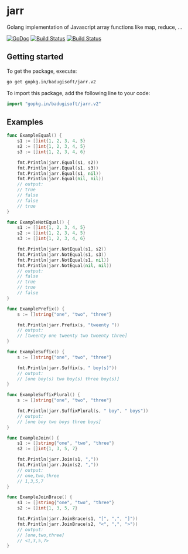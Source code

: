 # jarr
Golang implementation of Javascript array functions like map, reduce, ...


[![GoDoc](https://godoc.org/gopkg.in/badugisoft/jarr.v2?status.svg)](https://godoc.org/gopkg.in/badugisoft/jarr.v2)
[![Build Status](https://travis-ci.org/badugisoft/jarr.svg?branch=v2)](https://travis-ci.org/badugisoft/jarr)
[![Build Status](https://drone.io/github.com/badugisoft/jarr/status.png)](https://drone.io/github.com/badugisoft/jarr/latest)

## Getting started

To get the package, execute:
```bash
go get gopkg.in/badugisoft/jarr.v2
```

To import this package, add the following line to your code:
```go
import "gopkg.in/badugisoft/jarr.v2"
```

## Examples

```go
func ExampleEqual() {
	s1 := []int{1, 2, 3, 4, 5}
	s2 := []int{1, 2, 3, 4, 5}
	s3 := []int{1, 2, 3, 4, 6}

	fmt.Println(jarr.Equal(s1, s2))
	fmt.Println(jarr.Equal(s1, s3))
	fmt.Println(jarr.Equal(s1, nil))
	fmt.Println(jarr.Equal(nil, nil))
	// output:
	// true
	// false
	// false
	// true
}
```

```go
func ExampleNotEqual() {
	s1 := []int{1, 2, 3, 4, 5}
	s2 := []int{1, 2, 3, 4, 5}
	s3 := []int{1, 2, 3, 4, 6}

	fmt.Println(jarr.NotEqual(s1, s2))
	fmt.Println(jarr.NotEqual(s1, s3))
	fmt.Println(jarr.NotEqual(s1, nil))
	fmt.Println(jarr.NotEqual(nil, nil))
	// output:
	// false
	// true
	// true
	// false
}
```

```go
func ExamplePrefix() {
	s := []string{"one", "two", "three"}

	fmt.Println(jarr.Prefix(s, "tweenty "))
	// output:
	// [tweenty one tweenty two tweenty three]
}
```

```go
func ExampleSuffix() {
	s := []string{"one", "two", "three"}

	fmt.Println(jarr.Suffix(s, " boy(s)"))
	// output:
	// [one boy(s) two boy(s) three boy(s)]
}
```

```go
func ExampleSuffixPlural() {
	s := []string{"one", "two", "three"}

	fmt.Println(jarr.SuffixPlural(s, " boy", " boys"))
	// output:
	// [one boy two boys three boys]
}
```

```go
func ExampleJoin() {
	s1 := []string{"one", "two", "three"}
	s2 := []int{1, 3, 5, 7}

	fmt.Println(jarr.Join(s1, ","))
	fmt.Println(jarr.Join(s2, ","))
	// output:
	// one,two,three
	// 1,3,5,7
}
```

```go
func ExampleJoinBrace() {
	s1 := []string{"one", "two", "three"}
	s2 := []int{1, 3, 5, 7}

	fmt.Println(jarr.JoinBrace(s1, "[", ",", "]"))
	fmt.Println(jarr.JoinBrace(s2, "<", ",", ">"))
	// output:
	// [one,two,three]
	// <1,3,5,7>
}
```

```go
```
